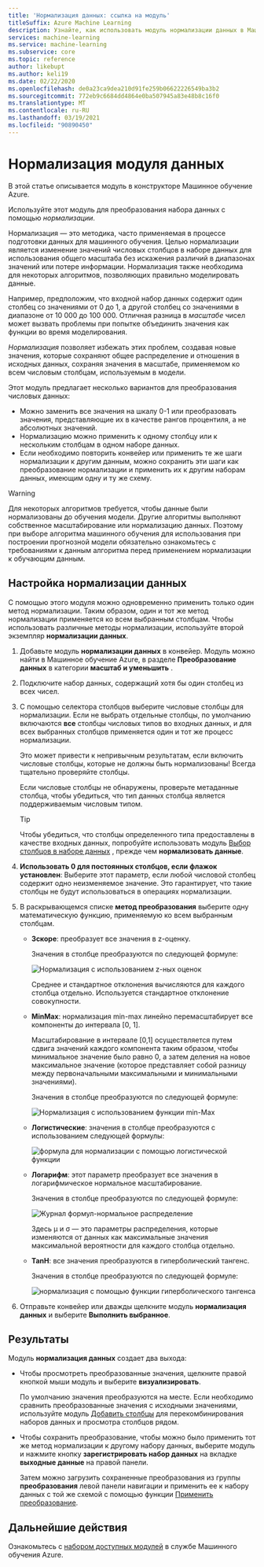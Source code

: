 ```yaml
---
title: 'Нормализация данных: ссылка на модуль'
titleSuffix: Azure Machine Learning
description: Узнайте, как использовать модуль нормализации данных в Машинное обучение Azure для преобразования набора данных с помощью *нормализации*.
services: machine-learning
ms.service: machine-learning
ms.subservice: core
ms.topic: reference
author: likebupt
ms.author: keli19
ms.date: 02/22/2020
ms.openlocfilehash: de0a23ca9dea210d91fe259b06622226549ba3b2
ms.sourcegitcommit: 772eb9c6684dd4864e0ba507945a83e48b8c16f0
ms.translationtype: MT
ms.contentlocale: ru-RU
ms.lasthandoff: 03/19/2021
ms.locfileid: "90890450"
---
```

# <a name="normalize-data-module"></a>Нормализация модуля данных

В этой статье описывается модуль в конструкторе Машинное обучение Azure.

Используйте этот модуль для преобразования набора данных с помощью *нормализации*.

Нормализация — это методика, часто применяемая в процессе подготовки данных для машинного обучения. Целью нормализации является изменение значений числовых столбцов в наборе данных для использования общего масштаба без искажения различий в диапазонах значений или потере информации. Нормализация также необходима для некоторых алгоритмов, позволяющих правильно моделировать данные.

Например, предположим, что входной набор данных содержит один столбец со значениями от 0 до 1, а другой столбец со значениями в диапазоне от 10 000 до 100 000. Отличная разница в *масштабе* чисел может вызвать проблемы при попытке объединить значения как функции во время моделирования.

*Нормализация* позволяет избежать этих проблем, создавая новые значения, которые сохраняют общее распределение и отношения в исходных данных, сохраняя значения в масштабе, применяемом ко всем числовым столбцам, используемым в модели.

Этот модуль предлагает несколько вариантов для преобразования числовых данных:

- Можно заменить все значения на шкалу 0-1 или преобразовать значения, представляющие их в качестве рангов процентиля, а не абсолютных значений.
- Нормализацию можно применить к одному столбцу или к нескольким столбцам в одном наборе данных.
- Если необходимо повторить конвейер или применить те же шаги нормализации к другим данным, можно сохранить эти шаги как преобразование нормализации и применить их к другим наборам данных, имеющим одну и ту же схему.

> [!WARNING]
> Для некоторых алгоритмов требуется, чтобы данные были нормализованы до обучения модели. Другие алгоритмы выполняют собственное масштабирование или нормализацию данных. Поэтому при выборе алгоритма машинного обучения для использования при построении прогнозной модели обязательно ознакомьтесь с требованиями к данным алгоритма перед применением нормализации к обучающим данным.

##  <a name="configure-normalize-data"></a>Настройка нормализации данных

С помощью этого модуля можно одновременно применить только один метод нормализации. Таким образом, один и тот же метод нормализации применяется ко всем выбранным столбцам. Чтобы использовать различные методы нормализации, используйте второй экземпляр **нормализации данных**.

1. Добавьте модуль **нормализации данных** в конвейер. Модуль можно найти в Машинное обучение Azure, в разделе **Преобразование данных** в категории **масштаб и уменьшить** .

2. Подключите набор данных, содержащий хотя бы один столбец из всех чисел.

3. С помощью селектора столбцов выберите числовые столбцы для нормализации. Если не выбрать отдельные столбцы, по умолчанию включаются **все** столбцы числовых типов во входных данных, и для всех выбранных столбцов применяется один и тот же процесс нормализации. 

    Это может привести к непривычным результатам, если включить числовые столбцы, которые не должны быть нормализованы! Всегда тщательно проверяйте столбцы.

    Если числовые столбцы не обнаружены, проверьте метаданные столбца, чтобы убедиться, что тип данных столбца является поддерживаемым числовым типом.

    > [!TIP]
    > Чтобы убедиться, что столбцы определенного типа предоставлены в качестве входных данных, попробуйте использовать модуль [Выбор столбцов в наборе данных](./select-columns-in-dataset.md) , прежде чем **нормализовать данные**.

4. **Использовать 0 для постоянных столбцов, если флажок установлен**: Выберите этот параметр, если любой числовой столбец содержит одно неизменяемое значение. Это гарантирует, что такие столбцы не будут использоваться в операциях нормализации.

5. В раскрывающемся списке **метод преобразования** выберите одну математическую функцию, применяемую ко всем выбранным столбцам. 
  
    - **Зскоре**: преобразует все значения в z-оценку.
    
      Значения в столбце преобразуются по следующей формуле:  
  
      ![Нормализация с использованием z&#45;ных оценок](media/module/aml-normalization-z-score.png)
  
      Среднее и стандартное отклонения вычисляются для каждого столбца отдельно. Используется стандартное отклонение совокупности.
  
    - **MinMax**: нормализация min-max линейно перемасштабирует все компоненты до интервала [0, 1].
    
      Масштабирование в интервале [0,1] осуществляется путем сдвига значений каждого компонента таким образом, чтобы минимальное значение было равно 0, а затем деления на новое максимальное значение (которое представляет собой разницу между первоначальными максимальными и минимальными значениями).
      
      Значения в столбце преобразуются по следующей формуле:  
  
      ![Нормализация с использованием функции min&#45;Max](media/module/aml-normalization-minmax.png "AML_normalization Minmax")  
  
    - **Логистические**: значения в столбце преобразуются с использованием следующей формулы:

      ![формула для нормализации с помощью логистической функции](media/module/aml-normalization-logistic.png "AML_normalization логистика")  
  
    - **Логарифм**: этот параметр преобразует все значения в логарифмическое нормальное масштабирование.
  
      Значения в столбце преобразуются по следующей формуле:
  
      ![Журнал формул&#45;нормальное распределение](media/module/aml-normalization-lognormal.png "AML_normalization-логарифмическое нормальное")
    
      Здесь μ и σ — это параметры распределения, которые изменяются от данных как максимальные значения максимальной вероятности для каждого столбца отдельно.  
  
    - **TanH**: все значения преобразуются в гиперболический тангенс.
    
      Значения в столбце преобразуются по следующей формуле:
    
      ![нормализация с помощью функции гиперболического тангенса](media/module/aml-normalization-tanh.png "AML_normalization tanh")

6. Отправьте конвейер или дважды щелкните модуль **нормализация данных** и выберите **Выполнить выбранное**. 

## <a name="results"></a>Результаты

Модуль **нормализация данных** создает два выхода:

- Чтобы просмотреть преобразованные значения, щелкните правой кнопкой мыши модуль и выберите **визуализировать**.

    По умолчанию значения преобразуются на месте. Если необходимо сравнить преобразованные значения с исходными значениями, используйте модуль [Добавить столбцы](./add-columns.md) для перекомбинирования наборов данных и просмотра столбцов рядом.

- Чтобы сохранить преобразование, чтобы можно было применить тот же метод нормализации к другому набору данных, выберите модуль и нажмите кнопку **зарегистрировать набор данных** на вкладке **выходные данные** на правой панели.

    Затем можно загрузить сохраненные преобразования из группы **преобразования** левой панели навигации и применить ее к набору данных с той же схемой с помощью функции [Применить преобразование](apply-transformation.md).  


## <a name="next-steps"></a>Дальнейшие действия

Ознакомьтесь с [набором доступных модулей](module-reference.md) в службе Машинного обучения Azure. 